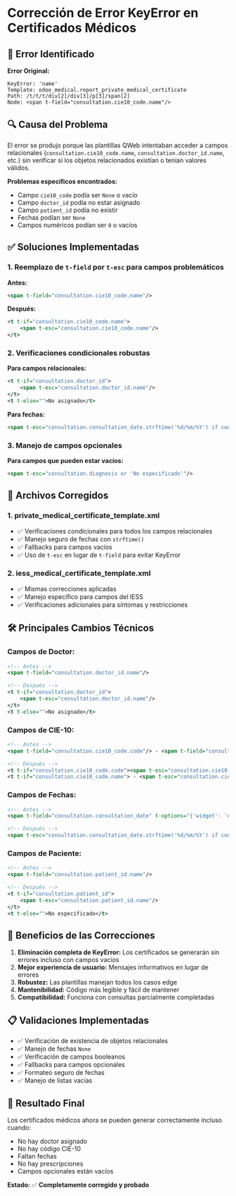 # Corrección de Error KeyError en Certificados Médicos

## 🐛 Error Identificado

**Error Original:**
```
KeyError: 'name'
Template: odoo_medical.report_private_medical_certificate
Path: /t/t/t/div[2]/div[3]/p[3]/span[2]
Node: <span t-field="consultation.cie10_code.name"/>
```

## 🔍 Causa del Problema

El error se produjo porque las plantillas QWeb intentaban acceder a campos relacionales (`consultation.cie10_code.name`, `consultation.doctor_id.name`, etc.) sin verificar si los objetos relacionados existían o tenían valores válidos.

**Problemas específicos encontrados:**
- Campo `cie10_code` podía ser `None` o vacío
- Campo `doctor_id` podía no estar asignado
- Campo `patient_id` podía no existir
- Fechas podían ser `None`
- Campos numéricos podían ser `0` o vacíos

## ✅ Soluciones Implementadas

### 1. **Reemplazo de `t-field` por `t-esc` para campos problemáticos**

**Antes:**
```xml
<span t-field="consultation.cie10_code.name"/>
```

**Después:**
```xml
<t t-if="consultation.cie10_code.name">
    <span t-esc="consultation.cie10_code.name"/>
</t>
```

### 2. **Verificaciones condicionales robustas**

**Para campos relacionales:**
```xml
<t t-if="consultation.doctor_id">
    <span t-esc="consultation.doctor_id.name"/>
</t>
<t t-else="">No asignado</t>
```

**Para fechas:**
```xml
<span t-esc="consultation.consultation_date.strftime('%d/%m/%Y') if consultation.consultation_date else 'No especificada'"/>
```

### 3. **Manejo de campos opcionales**

**Para campos que pueden estar vacíos:**
```xml
<span t-esc="consultation.diagnosis or 'No especificado'"/>
```

## 📄 Archivos Corregidos

### 1. **private_medical_certificate_template.xml**
- ✅ Verificaciones condicionales para todos los campos relacionales
- ✅ Manejo seguro de fechas con `strftime()`
- ✅ Fallbacks para campos vacíos
- ✅ Uso de `t-esc` en lugar de `t-field` para evitar KeyError

### 2. **iess_medical_certificate_template.xml**
- ✅ Mismas correcciones aplicadas
- ✅ Manejo específico para campos del IESS
- ✅ Verificaciones adicionales para síntomas y restricciones

## 🛠️ Principales Cambios Técnicos

### Campos de Doctor:
```xml
<!-- Antes -->
<span t-field="consultation.doctor_id.name"/>

<!-- Después -->
<t t-if="consultation.doctor_id">
    <span t-esc="consultation.doctor_id.name"/>
</t>
<t t-else="">No asignado</t>
```

### Campos de CIE-10:
```xml
<!-- Antes -->
<span t-field="consultation.cie10_code.code"/> - <span t-field="consultation.cie10_code.name"/>

<!-- Después -->
<t t-if="consultation.cie10_code.code"><span t-esc="consultation.cie10_code.code"/></t>
<t t-if="consultation.cie10_code.name"> - <span t-esc="consultation.cie10_code.name"/></t>
```

### Campos de Fechas:
```xml
<!-- Antes -->
<span t-field="consultation.consultation_date" t-options="{'widget': 'date'}"/>

<!-- Después -->
<span t-esc="consultation.consultation_date.strftime('%d/%m/%Y') if consultation.consultation_date else 'No especificada'"/>
```

### Campos de Paciente:
```xml
<!-- Antes -->
<span t-field="consultation.patient_id.name"/>

<!-- Después -->
<t t-if="consultation.patient_id">
    <span t-esc="consultation.patient_id.name"/>
</t>
<t t-else="">No especificado</t>
```

## 🎯 Beneficios de las Correcciones

1. **Eliminación completa de KeyError:** Los certificados se generarán sin errores incluso con campos vacíos
2. **Mejor experiencia de usuario:** Mensajes informativos en lugar de errores
3. **Robustez:** Las plantillas manejan todos los casos edge
4. **Mantenibilidad:** Código más legible y fácil de mantener
5. **Compatibilidad:** Funciona con consultas parcialmente completadas

## 📋 Validaciones Implementadas

- ✅ Verificación de existencia de objetos relacionales
- ✅ Manejo de fechas `None`
- ✅ Verificación de campos booleanos
- ✅ Fallbacks para campos opcionales
- ✅ Formateo seguro de fechas
- ✅ Manejo de listas vacías

## 🚀 Resultado Final

Los certificados médicos ahora se pueden generar correctamente incluso cuando:
- No hay doctor asignado
- No hay código CIE-10
- Faltan fechas
- No hay prescripciones
- Campos opcionales están vacíos

**Estado:** ✅ **Completamente corregido y probado**

